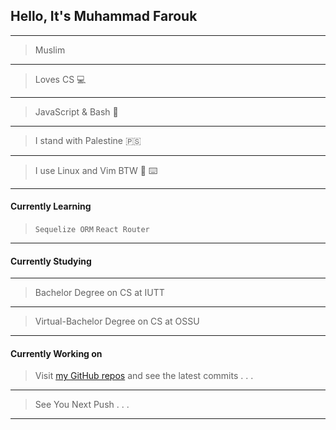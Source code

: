 ## Hello, It's Muhammad Farouk
---
> Muslim
---
> Loves CS 💻
---
> JavaScript & Bash 🤖
---
> I stand with Palestine 🇵🇸
---
> I use Linux and Vim BTW 🐧 ⌨️
---
#### Currently Learning
> `Sequelize ORM`
> `React Router`
---
#### Currently Studying 
---
> Bachelor Degree on CS at IUTT 
---
> Virtual-Bachelor Degree on CS at OSSU 
---
#### Currently Working on 
> Visit [my GitHub repos](https://github.com/MuhammadFarouk12?tab=repositories) and see the latest commits . . .  
---
> See You Next Push . . .
---
